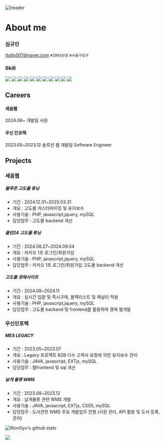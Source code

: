 
![header](https://capsule-render.vercel.app/api?type=wave&color=auto&height=300&section=header&text=welcome%20Profile&fontSize=90%)
<div>

 About me
=============
 
### 심규인
rbdls007@naver.com
`#1993년생` `#서울구로구`

### Skill
 <section>
  <picture>
   <img src="https://img.shields.io/badge/php-blue?logo=php&style=for-the-badge&logoColor=black">
  </picture>
  <picture>
   <img src="https://img.shields.io/badge/java-orange?logo=java&style=for-the-badge&logoColor=black">
  </picture>
  <picture>
   <img src="https://img.shields.io/badge/javascript-blue?logo=javascript&style=for-the-badge&logoColor=yellow">
  </picture>
  <picture>
   <img src="https://img.shields.io/badge/react-black?logo=react&style=for-the-badge&logoColor=blue">
  </picture>
  <picture>
   <img src="https://img.shields.io/badge/python-blue?logo=python&style=for-the-badge&logoColor=yellow">
  </picture>
  <picture>
   <img src="https://img.shields.io/badge/jquery-blue?style=for-the-badge&logo=jquery&logoColor=black">
  </picture>
  <picture>
   <img src="https://img.shields.io/badge/springboot-green?style=for-the-badge&logo=springboot&logoColor=white">
  </picture>
  <picture>
   <img src="https://img.shields.io/badge/mysql-blue?logo=mysql&style=for-the-badge&logoColor=white">
  </picture>
  <picture>
   <img src="https://img.shields.io/badge/postgresql-grey?logo=postgresql&style=for-the-badge&logoColor=white">
  </picture>
  <picture>
   <img src="https://img.shields.io/badge/css-white?style=for-the-badge&logo=css&logoColor=blue">
  </picture>
   <picture>
   <img src="https://img.shields.io/badge/html-orange?style=for-the-badge&logo=html&logoColor=white">
  </picture>
  </section>

 
Careers
-------------
#### 세움웹
2024.06~
개발팀 사원



#### 우신 인포텍
2023.05~2023.12
솔루션 웹 개발팀
Software Engineer


Projects
-------------
### 세움웹
##### 블루존 고도몰 튜닝
- 기간 : 2024.12.01~2025.03.31
- 개요 : 고도몰 커스터마이징 및 유지보수
- 사용기술 : PHP, javascript,jquery, mySQL
- 담당업무 : 고도몰 backend 개선
##### 클린24 고도몰 튜닝
- 기간 : 2024.08.27~2024.09.04
- 개요 : 카카오 1초 로그인/회원가입
- 사용기술 : PHP, javascript,jquery, mySQL
- 담당업무 : 카카오 1초 로그인/회원가입 고도몰 backend 개선

##### 고도몰 경매사이트
- 기간 : 2024.08~2024.11
- 개요 : 실시간 입찰 및 즉시구매, 블랙리스트 및 페널티 적용
- 사용기술 : PHP, javascript,jquery, mySQL
- 담당업무 : 고도몰 backend 및 frontend를 활용하여 경매 웹개발


### 우신인포텍
##### MES LEGACY
- 기간 : 2023.05~2023.07
- 개요 : Legacy 프로젝트 B2B 다수 고객사 요청에 의한 유지보수 관리
- 사용기술 : JAVA, javascript, EXTjs, mySQL
- 담당업무 : 웹frontend 및 sql 개선
 
##### 날개 물류 WMS
- 기간 : 2023.08~2023.12
- 개요 : 날개물류 관련 WMS 개발
- 사용기술 : JAVA, javascript, EXTjs, CSS5, mySQL
- 담당업무 : 도서관련 WMS 주요 개발업무 진행 (사원 관리, API 활용 및 도서 등록, 관리)


 ![RionGyu's github stats](https://github-readme-stats.vercel.app/api?username=RionGyu&show_icons=true)
 <section>
 	<img src="https://github-readme-stats.vercel.app/api/top-langs/?username=RionGyu&layout=compact">
 </section>
</div>

<!--
### 강남중앙정보처리학원
- 기간 : 2023.05~2023.07
- 개요 : Legacy 프로젝트 B2B 다수 고객사 요청에 의한 유지보수 관리
- 사용기술 : JAVA, javascript, EXTjs, mySQL
- 담당업무 : 웹frontend 및 sql 개선
**coderGyu/coderGyu** is a ✨ _special_ ✨ repository because its `README.md` (this file) appears on your GitHub profile.

Here are some ideas to get you started:

- 🔭 I’m currently working on ...
- 🌱 I’m currently learning ...
- 👯 I’m looking to collaborate on ...
- 🤔 I’m looking for help with ...
- 💬 Ask me about ...
- 📫 How to reach me: ...
- 😄 Pronouns: ...
- ⚡ Fun fact: ...
-->
